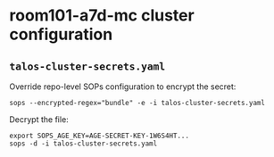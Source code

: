 # room101-a7d-mc cluster configuration

## `talos-cluster-secrets.yaml`

Override repo-level SOPs configuration to encrypt the secret:

```
sops --encrypted-regex="bundle" -e -i talos-cluster-secrets.yaml
```

Decrypt the file:

```
export SOPS_AGE_KEY=AGE-SECRET-KEY-1W6S4HT...
sops -d -i talos-cluster-secrets.yaml
```
